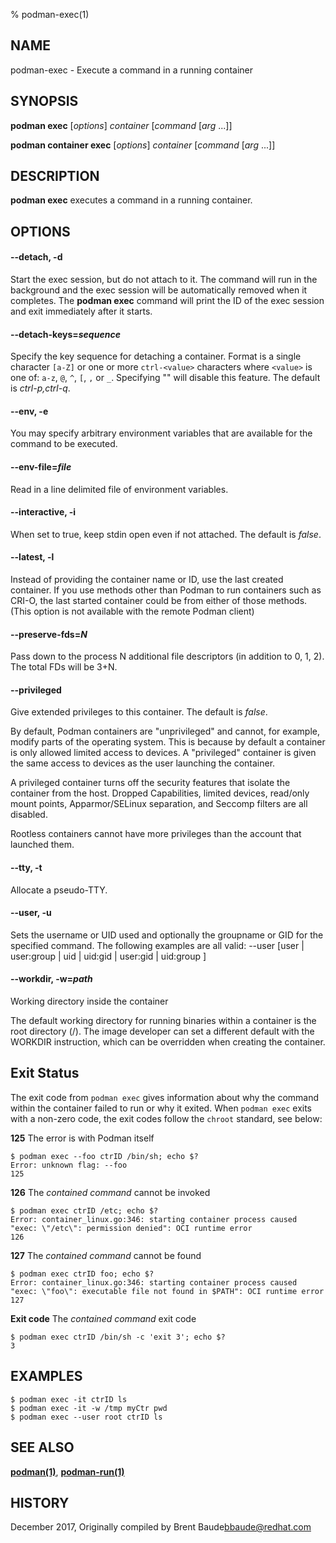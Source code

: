 % podman-exec(1)

## NAME
podman\-exec - Execute a command in a running container

## SYNOPSIS
**podman exec** [*options*] *container* [*command* [*arg* ...]]

**podman container exec** [*options*] *container* [*command* [*arg* ...]]

## DESCRIPTION
**podman exec** executes a command in a running container.

## OPTIONS

#### **--detach**, **-d**

Start the exec session, but do not attach to it. The command will run in the background and the exec session will be automatically removed when it completes. The **podman exec** command will print the ID of the exec session and exit immediately after it starts.

#### **--detach-keys**=*sequence*

Specify the key sequence for detaching a container. Format is a single character `[a-Z]` or one or more `ctrl-<value>` characters where `<value>` is one of: `a-z`, `@`, `^`, `[`, `,` or `_`. Specifying "" will disable this feature. The default is *ctrl-p,ctrl-q*.

#### **--env**, **-e**

You may specify arbitrary environment variables that are available for the
command to be executed.

#### **--env-file**=*file*

Read in a line delimited file of environment variables.

#### **--interactive**, **-i**

When set to true, keep stdin open even if not attached. The default is *false*.

#### **--latest**, **-l**

Instead of providing the container name or ID, use the last created container. If you use methods other than Podman
to run containers such as CRI-O, the last started container could be from either of those methods. (This option is not available with the remote Podman client)

#### **--preserve-fds**=*N*

Pass down to the process N additional file descriptors (in addition to 0, 1, 2).  The total FDs will be 3+N.

#### **--privileged**

Give extended privileges to this container. The default is *false*.

By default, Podman containers are
"unprivileged" and cannot, for example, modify parts of the operating system.
This is because by default a container is only allowed limited access to devices.
A "privileged" container is given the same access to devices as the user launching the container.

A privileged container turns off the security features that isolate the
container from the host. Dropped Capabilities, limited devices, read/only mount
points, Apparmor/SELinux separation, and Seccomp filters are all disabled.

Rootless containers cannot have more privileges than the account that launched them.


#### **--tty**, **-t**

Allocate a pseudo-TTY.

#### **--user**, **-u**

Sets the username or UID used and optionally the groupname or GID for the specified command.
The following examples are all valid:
--user [user | user:group | uid | uid:gid | user:gid | uid:group ]

#### **--workdir**, **-w**=*path*

Working directory inside the container

The default working directory for running binaries within a container is the root directory (/).
The image developer can set a different default with the WORKDIR instruction, which can be overridden
when creating the container.

## Exit Status

The exit code from `podman exec` gives information about why the command within the container failed to run or why it exited.  When `podman exec` exits with a
non-zero code, the exit codes follow the `chroot` standard, see below:

  **125** The error is with Podman itself

    $ podman exec --foo ctrID /bin/sh; echo $?
    Error: unknown flag: --foo
    125

  **126** The _contained command_ cannot be invoked

    $ podman exec ctrID /etc; echo $?
    Error: container_linux.go:346: starting container process caused "exec: \"/etc\": permission denied": OCI runtime error
    126

  **127** The _contained command_ cannot be found

    $ podman exec ctrID foo; echo $?
    Error: container_linux.go:346: starting container process caused "exec: \"foo\": executable file not found in $PATH": OCI runtime error
    127

  **Exit code** The _contained command_ exit code

    $ podman exec ctrID /bin/sh -c 'exit 3'; echo $?
    3

## EXAMPLES

```
$ podman exec -it ctrID ls
$ podman exec -it -w /tmp myCtr pwd
$ podman exec --user root ctrID ls
```

## SEE ALSO
**[podman(1)](podman.1.md)**, **[podman-run(1)](podman-run.1.md)**

## HISTORY
December 2017, Originally compiled by Brent Baude<bbaude@redhat.com>
